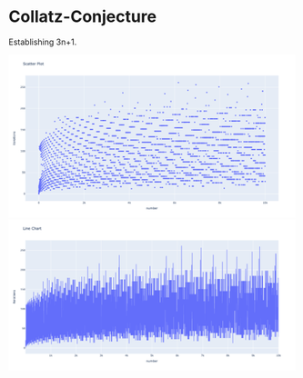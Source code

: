 # Collatz-Conjecture
Establishing 3n+1.

<img src="/assets/scatter_plot.png" width="800"/>

<img src="/assets/line_chart_plot.png" width="800"/>